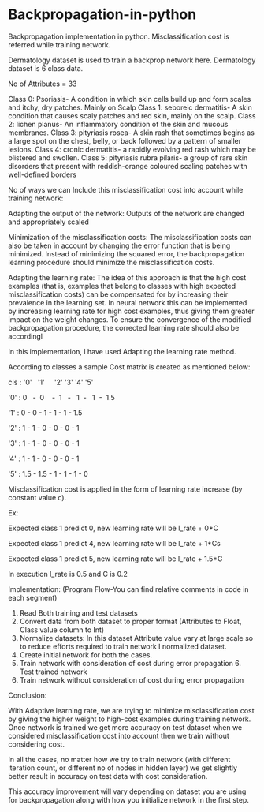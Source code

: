# Backpropagation-in-python
Backpropagation implementation in python. Misclassification cost is referred while training network.

Dermatology dataset is used to train a backprop network here. Dermatology dataset is 6 class data.

No of Attributes = 33

Class 0: Psoriasis- A condition in which skin cells build up and form scales and itchy, dry patches. Mainly on Scalp
Class 1: seboreic dermatitis- A skin condition that causes scaly patches and red skin, mainly on the scalp.
Class 2: lichen planus- An inflammatory condition of the skin and mucous membranes.
Class 3: pityriasis rosea- A skin rash that sometimes begins as a large spot on the chest, belly, or back followed by a pattern of smaller lesions.
Class 4: cronic dermatitis- a rapidly evolving red rash which may be blistered and swollen.
Class 5: pityriasis rubra pilaris- a group of rare skin disorders that present with reddish-orange coloured scaling patches with well-defined borders

No of ways we can Include this misclassification cost into account while training network:

Adapting the output of the network: Outputs of the network are changed and appropriately scaled

Minimization of the misclassification costs: The misclassification costs can also be taken in account by changing the error function that is being minimized. Instead of minimizing the squared error, the backpropagation learning procedure should minimize the misclassification costs.

Adapting the learning rate: The idea of this approach is that the high cost examples (that is, examples that belong to classes with high expected misclassification costs) can be compensated for by increasing their prevalence in the learning set. In neural network this can be implemented by increasing learning rate for high cost examples, thus giving them greater impact on the weight changes. To ensure the convergence of the modified backpropagation procedure, the corrected learning rate should also be accordingl

In this implementation, I have used Adapting the learning rate method.

According to classes a sample Cost matrix is created as mentioned below:

cls :  '0'    '1'      '2'       '3'    '4'       '5'
        
'0' :   0   -   0    -   1   -    1  -    1   -   1.5

'1' :   0   -   0    -   1   -    1  -    1   -   1.5

'2' :   1   -   1    -   0   -    0  -    0   -    1

'3' :   1   -   1    -   0   -    0  -    0   -    1

'4' :   1   -   1    -   0   -    0  -    0   -    1

'5' :  1.5  -   1.5  -   1   -    1  -    1   -    0

Misclassification cost is applied in the form of learning rate increase (by constant value c).

Ex:

Expected class 1 predict 0, new learning rate will be l_rate + 0*C

Expected class 1 predict 4, new learning rate will be l_rate + 1*Cs

Expected class 1 predict 5, new learning rate will be l_rate + 1.5*C

In execution l_rate is 0.5 and C is 0.2

Implementation: (Program Flow-You can find relative comments in code in each segment)

1. Read Both training and test datasets
2. Convert data from both dataset to proper format (Attributes to Float, Class value column to Int)
3. Normalize datasets: In this dataset Attribute value vary at large scale so to reduce efforts required to train network I normalized dataset.
4. Create initial network for both the cases.
5. Train network with consideration of cost during error propagation 6. Test trained network
7. Train network without consideration of cost during error propagation

Conclusion:

With Adaptive learning rate, we are trying to minimize misclassification cost by giving the higher weight to high-cost examples during training network. Once network is trained we get more accuracy on test dataset when we considered misclassification cost into account then we train without considering cost.

In all the cases, no matter how we try to train network (with different iteration count, or different no of nodes in hidden layer) we get slightly better result in accuracy on test data with cost consideration.

This accuracy improvement will vary depending on dataset you are using for backpropagation along with how you initialize network in the first step.
